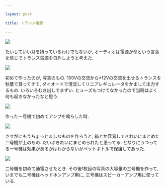 ```yaml
---

layout: post

title: トランス電源

---
```


<img src="https://gakuseishitsu.github.io/images/power_supply/ps1.jpg">

たいしていい耳を持っているわけでもないが, オーディオは電源が命という言葉を信じでトランス電源を自作しようと考えた.  

<img src="https://gakuseishitsu.github.io/images/power_supply/ps2.jpg">

初めて作ったのが,  写真のもの. 100Vの交流から±12Vの交流を出せるトランスを秋葉で買ってきて, ダイオードで清流してリニアレギュレータをかまして出力するもの.  いろいろむき出しでまずい. ヒューズもつけてなかったので当時はよく何も起きなかったなと思う.  

<img src="https://gakuseishitsu.github.io/images/power_supply/ps3.jpg">

作った一号機で初めてアンプを鳴らした時.  

<img src="https://gakuseishitsu.github.io/images/power_supply/ps4.jpg">

さすがにもうちょっとましなものを作ろうと, 箱とか容易してきれいにまとめた二号機が上のもの. だいぶきれいにまとめられたと思ってる. となりにうつってる一号機は効果があるかはわからないがペットボトルで保護してあった.  

<img src="https://gakuseishitsu.github.io/images/power_supply/ps5.jpg">

二号機を初めて通電させたとき. その後1枚目の写真の大容量の三号機を作って, いまでも二号機はヘッドホンアンプ用に, 三号機はスピーカーアンプ用に使っている.  
